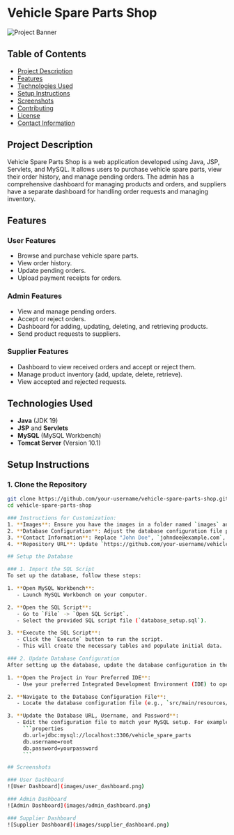 # Vehicle Spare Parts Shop

![Project Banner](images/banner.png)

## Table of Contents
- [Project Description](#project-description)
- [Features](#features)
- [Technologies Used](#technologies-used)
- [Setup Instructions](#setup-instructions)
- [Screenshots](#screenshots)
- [Contributing](#contributing)
- [License](#license)
- [Contact Information](#contact-information)

## Project Description
Vehicle Spare Parts Shop is a web application developed using Java, JSP, Servlets, and MySQL. It allows users to purchase vehicle spare parts, view their order history, and manage pending orders. The admin has a comprehensive dashboard for managing products and orders, and suppliers have a separate dashboard for handling order requests and managing inventory.

## Features
### User Features
- Browse and purchase vehicle spare parts.
- View order history.
- Update pending orders.
- Upload payment receipts for orders.

### Admin Features
- View and manage pending orders.
- Accept or reject orders.
- Dashboard for adding, updating, deleting, and retrieving products.
- Send product requests to suppliers.

### Supplier Features
- Dashboard to view received orders and accept or reject them.
- Manage product inventory (add, update, delete, retrieve).
- View accepted and rejected requests.

## Technologies Used
- **Java** (JDK 19)
- **JSP** and **Servlets**
- **MySQL** (MySQL Workbench)
- **Tomcat Server** (Version 10.1)

## Setup Instructions

### 1. Clone the Repository
```sh
git clone https://github.com/your-username/vehicle-spare-parts-shop.git
cd vehicle-spare-parts-shop

### Instructions for Customization:
1. **Images**: Ensure you have the images in a folder named `images` and replace the filenames with your actual image filenames if they differ.
2. **Database Configuration**: Adjust the database configuration file path (`src/main/resources/database.properties`) if your project structure is different.
3. **Contact Information**: Replace "John Doe", `johndoe@example.com`, and the LinkedIn and GitHub URLs with your actual details.
4. **Repository URL**: Update `https://github.com/your-username/vehicle-spare-parts-shop.git` with the actual URL of your GitHub repository.

## Setup the Database

### 1. Import the SQL Script
To set up the database, follow these steps:

1. **Open MySQL Workbench**:
   - Launch MySQL Workbench on your computer.

2. **Open the SQL Script**:
   - Go to `File` -> `Open SQL Script`.
   - Select the provided SQL script file (`database_setup.sql`).

3. **Execute the SQL Script**:
   - Click the `Execute` button to run the script.
   - This will create the necessary tables and populate initial data.

### 2. Update Database Configuration
After setting up the database, update the database configuration in the project:

1. **Open the Project in Your Preferred IDE**:
   - Use your preferred Integrated Development Environment (IDE) to open the project.

2. **Navigate to the Database Configuration File**:
   - Locate the database configuration file (e.g., `src/main/resources/database.properties`).

3. **Update the Database URL, Username, and Password**:
   - Edit the configuration file to match your MySQL setup. For example:
     ```properties
     db.url=jdbc:mysql://localhost:3306/vehicle_spare_parts
     db.username=root
     db.password=yourpassword
     ```

## Screenshots

### User Dashboard
![User Dashboard](images/user_dashboard.png)

### Admin Dashboard
![Admin Dashboard](images/admin_dashboard.png)

### Supplier Dashboard
![Supplier Dashboard](images/supplier_dashboard.png)


